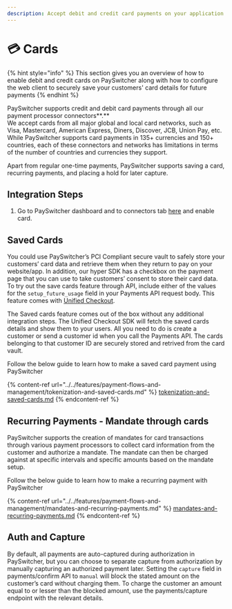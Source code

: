 ```yaml
---
description: Accept debit and credit card payments on your application
---
```


# 💳 Cards

{% hint style="info" %}
This section gives you an overview of how to enable debit and credit cards on PaySwitcher along with how to configure the web client to securely save your customers' card details for future payments
{% endhint %}

PaySwitcher supports credit and debit card payments through all our payment processor connectors\*\*.\*\*\
We accept cards from all major global and local card networks, such as Visa, Mastercard, American Express, Diners, Discover, JCB, Union Pay, etc. While PaySwitcher supports card payments in 135+ currencies and 150+ countries, each of these connectors and networks has limitations in terms of the number of countries and currencies they support.

Apart from regular one-time payments, PaySwitcher supports saving a card, recurring payments, and placing a hold for later capture.

## Integration Steps

1. Go to PaySwitcher dashboard and to connectors tab [here](https://app.payswitcher.com/) and enable card.

## Saved Cards

You could use PaySwitcher’s PCI Compliant secure vault to safely store your customers’ card data and retrieve them when they return to pay on your website/app. In addition, our hyper SDK has a checkbox on the payment page that you can use to take customers’ consent to store their card data. To try out the save cards feature through API, include either of the values for the `setup_future_usage` field in your Payments API request body. This feature comes with [Unified Checkout](../integration-guide/web/).

The Saved cards feature comes out of the box without any additional integration steps. The Unified Checkout SDK will fetch the saved cards details and show them to your users. All you need to do is create a customer or send a customer id when you call the Payments API. The cards belonging to that customer ID are securely stored and retrived from the card vault.

Follow the below guide to learn how to make a saved card payment using PaySwitcher

{% content-ref url="../../features/payment-flows-and-management/tokenization-and-saved-cards.md" %}
[tokenization-and-saved-cards.md](../../features/payment-flows-and-management/tokenization-and-saved-cards.md)
{% endcontent-ref %}

## Recurring Payments - Mandate through cards

PaySwitcher supports the creation of mandates for card transactions through various payment processors to collect card information from the customer and authorize a mandate. The mandate can then be charged against at specific intervals and specific amounts based on the mandate setup.

Follow the below guide to learn how to make a recurring payment with PaySwitcher

{% content-ref url="../../features/payment-flows-and-management/mandates-and-recurring-payments.md" %}
[mandates-and-recurring-payments.md](../../features/payment-flows-and-management/mandates-and-recurring-payments.md)
{% endcontent-ref %}

## Auth and Capture

By default, all payments are auto-captured during authorization in PaySwitcher, but you can choose to separate capture from authorization by manually capturing an authorized payment later. Setting the `capture` field in payments/confirm API to `manual` will block the stated amount on the customer’s card without charging them. To charge the customer an amount equal to or lesser than the blocked amount, use the payments/capture endpoint with the relevant details.
